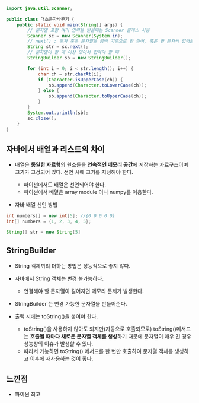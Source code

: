 ```java
import java.util.Scanner;

public class 대소문자바꾸기 {
    public static void main(String[] args) {
        // 문자열 포함 여러 입력을 받을때는 Scanner 클래스 사용
        Scanner sc = new Scanner(System.in);
        // next() : 문자 혹은 문자열을 공백 기준으로 한 단어, 혹은 한 문자씩 입력을 받는다.
        String str = sc.next();
        // 문자열이 한 개 이상 있어서 합쳐야 할 때
        StringBuilder sb = new StringBuilder();

        for (int i = 0; i < str.length(); i++) {
            char ch = str.charAt(i);
            if (Character.isUpperCase(ch)) {
                sb.append(Character.toLowerCase(ch));
            } else {
                sb.append(Character.toUpperCase(ch));
            }
        }
        System.out.println(sb);
        sc.close();
    }
}

```

## 자바에서 배열과 리스트의 차이

- 배열은 **동일한 자료형**의 원소들을 **연속적인 메모리 공간**에 저장하는 자료구조이며 크기가 고정되어 있다. 선언 시에 크기를 지정해야 한다.
    - 파이썬에서도 배열은 선언되어야 한다.
    - 파이썬에서 배열은 array module 이나 numpy를 이용한다.

- 자바 배열 선언 방법

```java
int numbers[] = new int[5]; //{0 0 0 0 0}
int[] numbers = {1, 2, 3, 4, 5};

String[] str = new String[5]
```

## StringBuilder

- String 객체끼리 더하는 방법은 성능적으로 좋지 않다.

- 자바에서 String 객체는 변경 불가능하다.
    - 연결해야 할 문자열이 길어지면 메모리 문제가 발생한다.

- StringBuilder 는 변경 가능한 문자열을 만들어준다.

- 출력 시에는 toString()을 붙여야 한다.
    - toString()을 사용하지 않아도 되지만(자동으로 호출되므로) toString()메서드는 **호출될 때마다 새로운 문자열 객체를 생성**하기 때문에 문자열이 매우 긴 경우 성능상의 이슈가 발생할 수 있다.
    - 따라서 가능하면 toString() 메서드를 한 번만 호출하여 문자열 객체를 생성하고 이후에 재사용하는 것이 좋다.

## 느낀점

- 파이썬 최고

